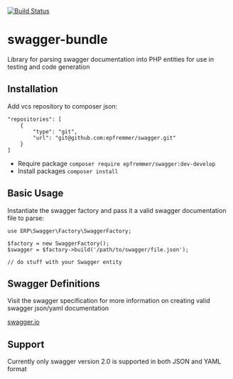 [![Build Status](https://travis-ci.org/epfremmer/swagger.svg?branch=master)](https://travis-ci.org/epfremmer/swagger)

# swagger-bundle
Library for parsing swagger documentation into PHP entities for use in testing and code generation 

## Installation

Add vcs repository to composer json:
    
    "repositories": [
        {
            "type": "git",
            "url": "git@github.com:epfremmer/swagger.git"
        }
    ]
    
* Require package `composer require epfremmer/swagger:dev-develop`
* Install packages `composer install`

## Basic Usage

Instantiate the swagger factory and pass it a valid swagger documentation file to parse:

    use ERP\Swagger\Factory\SwaggerFactory;
    
    $factory = new SwaggerFactory();
    $swagger = $factory->build('/path/to/swagger/file.json');
    
    // do stuff with your Swagger entity
    
## Swagger Definitions

Visit the swagger specification for more information on creating valid swagger json/yaml documentation

[swagger.io](http://swagger.io/specification)

## Support

Currently only swagger version 2.0 is supported in both JSON and YAML format
